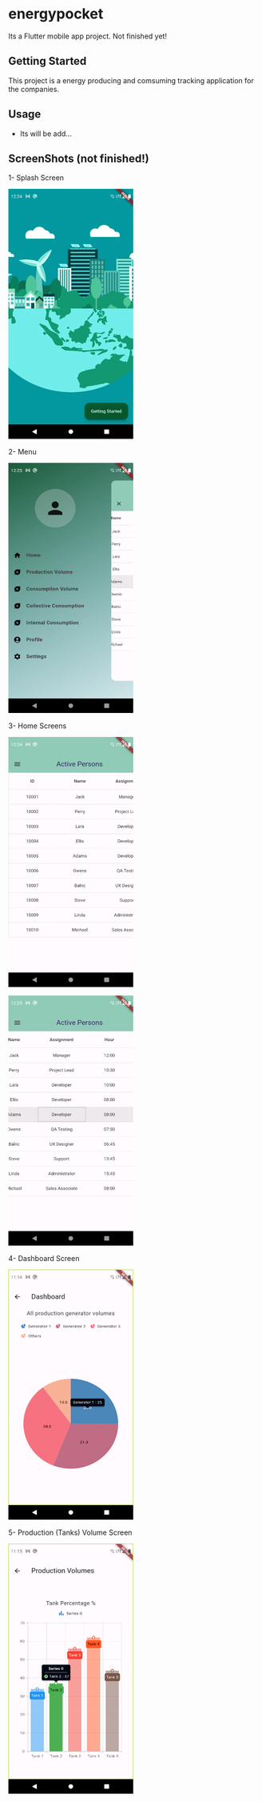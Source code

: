 # energypocket

Its a Flutter mobile app project. Not finished yet!

## Getting Started

This project is a energy producing and comsuming tracking application for the companies.

## Usage

- Its will be add...

## ScreenShots (not finished!)

1- Splash Screen

<p align="left">
    <img src="./screenshots/splash.png" width="250" height="500"/>
</p>

2- Menu

<p align="left">
    <img src="./screenshots/menu.png" width="250" height="500"/>
</p>

3- Home Screens

<p align="left">
    <img src="./screenshots/home.png" width="250" height="500"/>
</p>


<p align="left">
    <img src="./screenshots/home2.png" width="250" height="500"/>
</p>

4- Dashboard Screen

<p align="left">
    <img src="./screenshots/dashboard.png" width="250" height="500"/>
</p>

5- Production (Tanks) Volume Screen

<p align="left">
    <img src="./screenshots/production.png" width="250" height="500"/>
</p>
